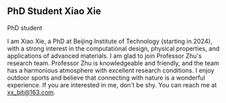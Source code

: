 ## PhD Student Xiao Xie
PhD student

I am Xiao Xie, a PhD at Beijing Institute of Technology (starting in 2024), with a strong interest in the computational design, physical properties, and applications of advanced materials. I am glad to join Professor Zhu's research team. Professor Zhu is knowledgeable and friendly, and the team has a harmonious atmosphere with excellent research conditions. I enjoy outdoor sports and believe that connecting with nature is a wonderful experience. If you are interested in me, don't be shy. You can reach me at xx_bit@163.com.